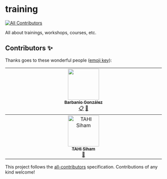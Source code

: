 # training
<!-- ALL-CONTRIBUTORS-BADGE:START - Do not remove or modify this section -->
[![All Contributors](https://img.shields.io/badge/all_contributors-1-orange.svg?style=flat-square)](#contributors-)
<!-- ALL-CONTRIBUTORS-BADGE:END -->
All about trainings, workshops, courses, etc.

## Contributors ✨

Thanks goes to these wonderful people ([emoji key](https://allcontributors.org/docs/en/emoji-key)):

<!-- ALL-CONTRIBUTORS-LIST:START - Do not remove or modify this section -->
<!-- prettier-ignore-start -->
<!-- markdownlint-disable -->
<table>
  <tr>
    <td align="center"><a href="https://github.com/Barbanio"><img src="https://avatars.githubusercontent.com/u/77982319?v=4?s=100" width="100px;" alt=""/><br /><sub><b>Barbanio González</b></sub></a><br /><a href="#eventOrganizing-Barbanio" title="Event Organizing">📋</a> <a href="#ideas-Barbanio" title="Ideas, Planning, & Feedback">🤔</a></td>
  </tr>
  <tbody>
    <tr>
      <td align="center" valign="top" width="14.28%"><a href="https://github.com/Sihamtahi"><img src="https://avatars.githubusercontent.com/u/38142214?v=4?s=100" width="100px;" alt="TAHI Siham"/><br /><sub><b>TAHI Siham</b></sub></a><br /><a href="https://github.com/asyncapi/training/pulls?q=is%3Apr+reviewed-by%3ASihamtahi" title="Reviewed Pull Requests">👀</a></td>
    </tr>
  </tbody>
</table>

<!-- markdownlint-restore -->
<!-- prettier-ignore-end -->

<!-- ALL-CONTRIBUTORS-LIST:END -->

This project follows the [all-contributors](https://github.com/all-contributors/all-contributors) specification. Contributions of any kind welcome!
